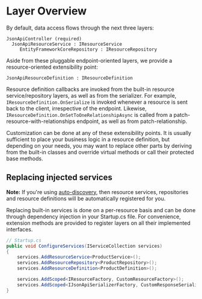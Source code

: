 # Layer Overview

By default, data access flows through the next three layers:

```
JsonApiController (required)
  JsonApiResourceService : IResourceService
     EntityFrameworkCoreRepository : IResourceRepository
```

Aside from these pluggable endpoint-oriented layers, we provide a resource-oriented extensibility point:

```
JsonApiResourceDefinition : IResourceDefinition
```

Resource definition callbacks are invoked from the built-in resource service/repository layers, as well as from the serializer.
For example, `IResourceDefinition.OnSerialize` is invoked whenever a resource is sent back to the client, irrespective of the endpoint.
Likewise, `IResourceDefinition.OnSetToOneRelationshipAsync` is called from a patch-resource-with-relationships endpoint, as well as from patch-relationship.

Customization can be done at any of these extensibility points. It is usually sufficient to place your business logic in a resource definition, but depending
on your needs, you may want to replace other parts by deriving from the built-in classes and override virtual methods or call their protected base methods.

## Replacing injected services

**Note:** If you're using [auto-discovery](~/usage/resource-graph.md#auto-discovery), then resource services, repositories and resource definitions will be automatically registered for you.

Replacing built-in services is done on a per-resource basis and can be done through dependency injection in your Startup.cs file.
For convenience, extension methods are provided to register layers on all their implemented interfaces.

```c#
// Startup.cs
public void ConfigureServices(IServiceCollection services)
{
    services.AddResourceService<ProductService>();
    services.AddResourceRepository<ProductRepository>();
    services.AddResourceDefinition<ProductDefinition>();

    services.AddScoped<IResourceFactory, CustomResourceFactory>();
    services.AddScoped<IJsonApiSerializerFactory, CustomResponseSerializerFactory>();
}
```
